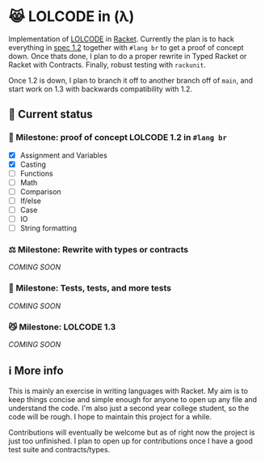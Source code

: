 # 😹 LOLCODE in (λ)

Implementation of [LOLCODE](https://en.wikipedia.org/wiki/LOLCODE) in [Racket](https://racket-lang.org/). Currently the plan is to hack everything in [spec 1.2](https://github.com/justinmeza/lolcode-spec/blob/master/v1.2/lolcode-spec-v1.2.md) together  with `#lang br` to get a proof of concept down. Once thats done, I plan to do a proper rewrite in Typed Racket or Racket with Contracts. Finally, robust testing with `rackunit`.

Once 1.2 is down, I plan to branch it off to another branch off of `main`, and start work on 1.3 with backwards compatibility with 1.2.

## 🔨 Current status

### 🌺 Milestone: proof of concept LOLCODE 1.2 in `#lang br`

- [x] Assignment and Variables
- [x] Casting
- [ ] Functions
- [ ] Math
- [ ] Comparison
- [ ] If/else
- [ ] Case
- [ ] IO
- [ ] String formatting

### ⚖️ Milestone: Rewrite with types or contracts

*COMING SOON*

### 🧪 Milestone: Tests, tests, and more tests

*COMING SOON*

### 😼 Milestone: LOLCODE 1.3

*COMING SOON*

## ℹ️ More info
This is mainly an exercise in writing languages with Racket. My aim is to keep things concise and simple enough for anyone to open up any file and understand the code. I'm also just a second year college student, so the code will be rough. I hope to maintain this project for a while.

Contributions will eventually be welcome but as of right now the project is just too unfinished. I plan to open up for contributions once I have a good test suite and contracts/types.